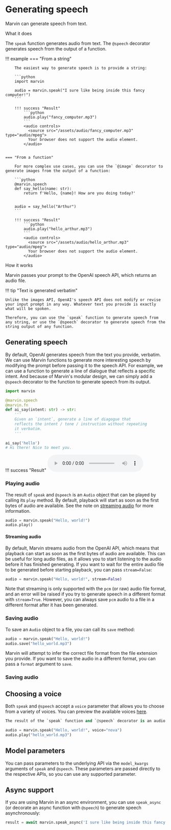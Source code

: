 # Generating speech

Marvin can generate speech from text. 

<div class="admonition abstract">
  <p class="admonition-title">What it does</p>
  <p>
    The <code>speak</code> function generates audio from text. The <code>@speech</code> decorator generates speech from the output of a function.
  </p>
</div>



!!! example
    === "From a string"

        The easiest way to generate speech is to provide a string:
        
        ```python
        import marvin

        audio = marvin.speak("I sure like being inside this fancy computer!")
        ```

        !!! success "Result"
            ```python
            audio.play("fancy_computer.mp3")
            ```
            <audio controls>
              <source src="/assets/audio/fancy_computer.mp3" type="audio/mpeg">
              Your browser does not support the audio element.
            </audio>

        
    === "From a function"

        For more complex use cases, you can use the `@image` decorator to generate images from the output of a function:
        
        ```python
        @marvin.speech
        def say_hello(name: str):
            return f'Hello, {name}! How are you doing today?'
        

        audio = say_hello("Arthur")
        ```

        !!! success "Result"
            ```python
            audio.play("hello_arthur.mp3")
            ```
            <audio controls>
              <source src="/assets/audio/hello_arthur.mp3" type="audio/mpeg">
              Your browser does not support the audio element.
            </audio>

<div class="admonition info">
  <p class="admonition-title">How it works</p>
  <p>
    Marvin passes your prompt to the OpenAI speech API, which returns an audio file.
  </p>
</div>

!!! tip "Text is generated verbatim"

    Unlike the images API, OpenAI's speech API does not modify or revise your input prompt in any way. Whatever text you provide is exactly what will be spoken. 

    Therefore, you can use the `speak` function to generate speech from any string, or use the `@speech` decorator to generate speech from the string output of any function.




## Generating speech
By default, OpenAI generates speech from the text you provide, verbatim. We can use Marvin functions to generate more interesting speech by modifying the prompt before passing it to the speech API. For example, we can use a function to generate a line of dialogue that reflects a specific intent. And because of Marvin's modular design, we can simply add a `@speech` decorator to the function to generate speech from its output.

```python
import marvin

@marvin.speech
@marvin.fn
def ai_say(intent: str) -> str:
    '''
    Given an `intent`, generate a line of diagogue that 
    reflects the intent / tone / instruction without repeating 
    it verbatim.
    '''
    
ai_say('hello') 
# Hi there! Nice to meet you.
```

!!! success "Result"
    <audio controls>
      <source src="/assets/audio/ai_say.mp3" type="audio/mpeg">
      Your browser does not support the audio element.
    </audio>

### Playing audio

The result of `speak` and `@speech` is an `Audio` object that can be played by calling its `play` method. By default, playback will start as soon as the first bytes of audio are available. See the note on [streaming audio](#streaming-audio) for more information.

```python
audio = marvin.speak("Hello, world!")
audio.play()
```

#### Streaming audio
By default, Marvin streams audio from the OpenAI API, which means that playback can start as soon as the first bytes of audio are available. This can be useful for long audio files, as it allows you to start listening to the audio before it has finished generating. If you want to wait for the entire audio file to be generated before starting playback, you can pass `stream=False`:

```python
audio = marvin.speak("Hello, world!", stream=False)
```
Note that streaming is only supported with the `pcm` (or raw) audio file format, and an error will be raised if you try to generate speech in a different format with `stream=True`. However, you can always save `pcm` audio to a file in a different format after it has been generated.

### Saving audio
To save an `Audio` object to a file, you can call its `save` method:

```python
audio = marvin.speak("Hello, world!")
audio.save("hello_world.mp3")
```

Marvin will attempt to infer the correct file format from the file extension you provide. If you want to save the audio in a different format, you can pass a `format` argument to `save`.

### Saving audio


## Choosing a voice

Both `speak` and `@speech` accept a `voice` parameter that allows you to choose from a variety of voices. You can preview the available voices [here](https://platform.openai.com/docs/guides/text-to-speech/voice-options).

```python
The result of the `speak` function and `@speech` decorator is an audio stream.

audio = marvin.speak("Hello, world!", voice="nova")
audio.play("hello_world.mp3") 
```


## Model parameters
You can pass parameters to the underlying API via the `model_kwargs` arguments of `speak` and `@speech`. These parameters are passed directly to the respective APIs, so you can use any supported parameter.


## Async support

If you are using Marvin in an async environment, you can use `speak_async` (or decorate an async function with `@speech`) to generate speech asynchronously:

```python
result = await marvin.speak_async('I sure like being inside this fancy computer!')
```

